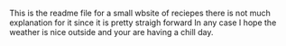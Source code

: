 This is the readme file for a small wbsite of reciepes there is not much explanation for it since it is pretty straigh forward
In any case I hope the weather is nice outside and your are having a chill day.